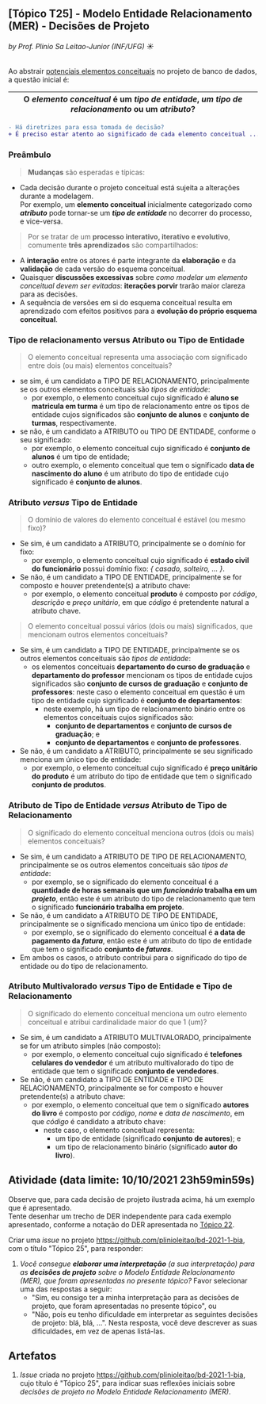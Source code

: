 ## [Tópico T25] - Modelo Entidade Relacionamento (MER) - Decisões de Projeto
###### *by Prof. Plinio Sa Leitao-Junior (INF/UFG)* &#9728;

Ao abstrair <ins>potenciais elementos conceituais</ins> no projeto de banco de dados, a questão inicial é:

| **O *elemento conceitual* é um *tipo de entidade*, *um tipo de relacionamento* ou um *atributo*?** |
| -------------------------------------------------------------------------------------------------- |

```diff
- Há diretrizes para essa tomada de decisão?
+ É preciso estar atento ao significado de cada elemento conceitual ...
```

### Preâmbulo

>**Mudanças** são esperadas e típicas:
- Cada decisão durante o projeto conceitual está sujeita a alterações durante a modelagem.<br>
Por exemplo, um **elemento conceitual** inicialmente categorizado como ***atributo*** pode tornar-se um ***tipo de entidade*** no decorrer do processo, e vice-versa.

>Por se tratar de um **processo interativo, iterativo e evolutivo**, comumente **três aprendizados** são compartilhados:
- A **interação** entre os atores é parte integrante da **elaboração** e da **validação** de cada versão do esquema conceitual.
- Quaisquer **discussões excessivas** sobre *como modelar um elemento conceitual devem ser evitadas*: **iterações porvir** trarão maior clareza para as decisões.
- A sequência de versões em si do esquema conceitual resulta em aprendizado com efeitos positivos para a **evolução do próprio esquema conceitual**.

### Tipo de relacionamento **versus** Atributo ou Tipo de Entidade

> O elemento conceitual representa uma associação com significado entre dois (ou mais) elementos conceituais?
- se sim, é um candidato a TIPO DE RELACIONAMENTO, principalmente se os outros elementos conceituais são *tipos de entidade*:
  - por exemplo, o elemento conceitual cujo significado é **aluno se matricula em turma** é um tipo de relacionamento entre os tipos de entidade cujos significados são **conjunto de alunos** e **conjunto de turmas**, respectivamente.
- se não, é um candidato a ATRIBUTO ou TIPO DE ENTIDADE, conforme o seu significado:
  - por exemplo, o elemento conceitual cujo significado é **conjunto de alunos** é um tipo de entidade;
  - outro exemplo, o elemento conceitual que tem o significado **data de nascimento do aluno** é um atributo do tipo de entidade cujo significado é **conjunto de alunos**.

### Atributo *versus* Tipo de Entidade

> O domínio de valores do elemento conceitual é estável (ou mesmo fixo)?
- Se sim, é um candidato a ATRIBUTO, principalmente se o domínio for fixo:
  - por exemplo, o elemento conceitual cujo significado é **estado civil do funcionário** possui domínio fixo: *&#123; casado, solteiro, ... &#125;*.
- Se não, é um candidato a TIPO DE ENTIDADE, principalmente se for composto e houver pretendente(s) a atributo chave:
  - por exemplo, o elemento conceitual **produto** é composto por _código_, _descrição_ e _preço unitário_, em que _código_ é pretendente natural a atributo chave.

> O elemento conceitual possui vários (dois ou mais) significados, que mencionam outros elementos conceituais?
- Se sim, é um candidato a TIPO DE ENTIDADE, principalmente se os outros elementos conceituais são *tipos de entidade*:
  - os elementos conceituais **departamento do curso de graduação** e **departamento do professor** mencionam os tipos de entidade cujos significados são **conjunto de cursos de graduação** e **conjunto de professores**: neste caso o elemento conceitual em questão é um tipo de entidade cujo significado é **conjunto de departamentos**:
    - neste exemplo, há um tipo de relacionamento binário entre os elementos conceituais cujos significados são:
      - **conjunto de departamentos** e **conjunto de cursos de graduação**; e
      - **conjunto de departamentos** e **conjunto de professores**.
- Se não, é um candidato a ATRIBUTO, principalmente se seu significado menciona um único tipo de entidade:
  - por exemplo, o elemento conceitual cujo significado é **preço unitário do produto** é um atributo do tipo de entidade que tem o significado **conjunto de produtos**.

### Atributo de Tipo de Entidade *versus* Atributo de Tipo de Relacionamento

> O significado do elemento conceitual menciona outros (dois ou mais) elementos conceituais?
- Se sim, é um candidato a ATRIBUTO DE TIPO DE RELACIONAMENTO, principalmente se os outros elementos conceituais são *tipos de entidade*:
  - por exemplo, se o significado do elemento conceitual é a **quantidade de horas semanais que um *funcionário* trabalha em um *projeto***, então este é um atributo do tipo de relacionamento que tem o significado **funcionário trabalha em projeto**.
- Se não, é um candidato a ATRIBUTO DE TIPO DE ENTIDADE, principalmente se o significado menciona um único tipo de entidade:
  - por exemplo, se o significado do elemento conceitual é **a data de pagamento da *fatura***, então este é um atributo do tipo de entidade que tem o significado **conjunto de *faturas***.
- Em ambos os casos, o atributo contribui para o significado do tipo de entidade ou do tipo de relacionamento.

### Atributo Multivalorado *versus* Tipo de Entidade e Tipo de Relacionamento

> O significado do elemento conceitual menciona um outro elemento conceitual e atribui cardinalidade maior do que 1 (um)?
- Se sim, é um candidato a ATRIBUTO MULTIVALORADO, principalmente se for um atributo simples (não composto):
  - por exemplo, o elemento conceitual cujo significado é **telefones celulares do vendedor** é um atributo multivalorado do tipo de entidade que tem o significado **conjunto de vendedores**.
- Se não, é um candidato a TIPO DE ENTIDADE e TIPO DE RELACIONAMENTO, principalmente se for composto e houver pretendente(s) a atributo chave:
  - por exemplo, o elemento conceitual que tem o significado **autores do livro** é composto por _código_, _nome_ e _data de nascimento_, em que _código_ é candidato a atributo chave:
    - neste caso, o elemento conceitual representa:
      - um tipo de entidade (significado **conjunto de autores**); e 
      - um tipo de relacionamento binário (significado **autor do livro**).

## Atividade (data limite: **10/10/2021 23h59min59s**)

Observe que, para cada decisão de projeto ilustrada acima, há um exemplo que é apresentado.<br>
Tente desenhar um trecho de DER independente para cada exemplo apresentado, conforme a notação do DER apresentada no [Tópico 22](./topico-22.md). 

Criar uma _issue_ no projeto https://github.com/plinioleitao/bd-2021-1-bia, com o título "Tópico 25", para responder: 

1. _Você consegue **elaborar uma interpretação** (a sua interpretação) para as **decisões de projeto** sobre o Modelo Entidade Relacionamento (MER), que foram apresentadas no presente tópico?_ Favor selecionar uma das respostas a seguir:
   - "Sim, eu consigo ter a minha interpretação para as decisões de projeto, que foram apresentadas no presente tópico", ou
   - "Não, pois eu tenho dificuldade em interpretar as seguintes decisões de projeto: blá, blá, ...". Nesta resposta, você deve descrever as suas dificuldades, em vez de apenas listá-las.

## Artefatos

1. _Issue_ criada no projeto https://github.com/plinioleitao/bd-2021-1-bia, cujo título é "Tópico 25", para indicar suas reflexões iniciais sobre *decisões de projeto no Modelo Entidade Relacionamento (MER)*.
